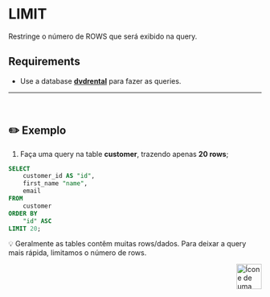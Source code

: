 # LIMIT
Restringe o número de ROWS que será exibido na query.

## Requirements
* Use a database [**dvdrental**](https://github.com/lGabrielDev/06.postgreSQL/blob/main/2.praticando/7.pg_restore.md/#pgadmin4) para fazer as queries.

<hr>
<br>

## ✏️ Exemplo 

1. Faça uma query na table **customer**, trazendo apenas **20 rows**;

```sql
SELECT
    customer_id AS "id",
    first_name "name",
    email
FROM
    customer
ORDER BY
    "id" ASC
LIMIT 20;
```

:bulb: Geralmente as tables contêm muitas rows/dados. Para deixar a query mais rápida, limitamos o número de rows.

<!-- Next Page Button -->
<a href="https://github.com/lGabrielDev/06.postgreSQL/blob/main/2.praticando/14.aggregate_function.md">
    <img alt="Ícone de uma seta apontada para direita, representando um link para a próxima página" src="https://cdn-icons-png.flaticon.com/512/8875/8875266.png" width="50px" height="50px" align="right">
</a>